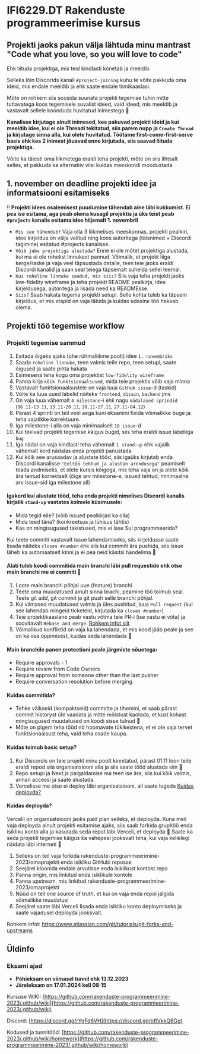 # IFI6229.DT Rakenduste programmeerimise kursus

## Projekti jaoks pakun välja lähtuda minu mantrast "Code what you love, so you will love to code" 
Ehk liituda projektiga, mis teid kindlasti kõnetab ja meeldib

Selleks lõin Discorids kanali `#project-joining` kuhu te võite pakkuda oma ideid, mis endale meeldib ja ehk saate endale tiimikaaslasi. 

Mõte on rohkem siis soosida suunata projekti tegemise tuhin mitte tuttavatega koos tegemisele suvalist ideed, vaid ideed, mis meeldib ja vastavalt sellele koonduda huvitatud inimestega 🙂

**Kanalisse kirjutage ainult inimesed, kes pakuvad projekti ideid ja kui meeldib idee, kui ei ole Threadi tekitatud, siis parem nupp ja `Create Thread` ja kirjutage sinna alla, kui olete huvitatud. Töötame first-come-first-serve basis ehk kes 2 inimest jõuavad enne kirjutada, siis saavad liituda projektiga.**

Võite ka täiesti oma liikmetega eraldi teha projekti, mõte on siis lihtsalt selles, et pakkuda ka alternatiiv viisi kuidas meeskondi moodustada.

## 1. november on deadline projekti idee ja informatsiooni esitamiseks
‼️ **Projekti idees osalemisest puudumine tähendab aine läbi kukkumist. Ei pea ise esitama, aga peab olema kusagil projektis ja üks teist peab `#projects` kanalis esitama idee hiljemalt 1. novembril**
* `Mis see tähendab?` Vaja olla 3 liikmelises meeskonnas, projekti pealkiri, idee kirjeldus on välja valitud ning koos autoritega (täisnimed + Discordi tagimine) esitatud #projects kanalisse.
* `Võib juba projektiga alustada?` Enne ei ole mõtet projektiga alustada, kui ma ei ole rohelist linnukest pannud. Võimalik, et projekt liiga kerge/raske ja vaja veel täpsustada detaile, teen teie jaoks eraldi Discordi kanalid ja saan seal teiega täpsemalt suhelda sellel teemal.
* `Kui roheline linnuke saadud, mis siis?` Siis vaja teha projekti jaoks low-fidelity wireframe ja teha projekti README pealkirja, idee kirjeldusega, autoritega ja lisada need ka READMEsse.
* `Siis?` Saab hakata tegema projekti setupi. Selle kohta tuleb ka täpsem kirjeldus, et mis etapid on vaja läbida ja kuidas edasine töö hakkab olema.

## Projekti töö tegemise workflow

### Projekti tegemise sammud
1. Esitada õigeks ajaks (ühe rühmaliikme poolt) idee `1. novembriks`
2. Saada `roheline linnuke`, teen valmis teile repo, teen setupi, saate õigused ja saate pihta hakata
3. Esimesena teha kogu oma projektist `low-fidelity wireframe`
4. Panna kirja `kõik funktsionaalsused`, mida teie projektis võib vaja minna
5. Vastavalt funktsionaalsustele on vaja luua `GitHub issue`-d (taskid)
6. Võite ka luua uued labelid näiteks `frontend`, `disain`, `backend` jms
7. On vaja luua vähemalt `4 milestone`-i ehk nagu `nädalased sprindid` (`06.11-13.11`, `13.11-20.11`, `20.11-27.11`, `27.11-04.12`)
8. Pärast 4 sprinti on teil veel aega kuni eksamini fixida võimalikke buge ja teha vajalikke korrektuure.
9. Iga milestone-i alla on vaja minimaalselt `10 issue`-d
10. Kui tekivad projekti tegemise käigus bugid, siis teha eraldi issue labeliiga `bug`
11. Iga nädal on vaja kindlasti teha vähemalt `1 stand-up` ehk vajalik vähemalt kord nädalas enda projekti panustada
12. Kui kõik see arusaadav ja alustate tööd, siis igaüks kirjutab enda Discordi kanalisse `"Eeltöö tehtud ja alustan arendusega"` peamiselt teada andmiseks, et olete kursis kõigega, mis teha vaja on ja olete kõik ära teinud korrektselt (õige arv milestone-e, issued tehtud, minimaalne arv issue-sid iga milestone all)

#### Igakord kui alustate tööd, teha enda projekti nimelises Discordi kanalis kirjalik `stand-up` vastates kolmele küsimusele:
* Mida tegid eile? (võib issued pealkirjad ka olla)
* Mida teed täna? (konkreetsus ja lühisus tähtis)
* Kas on mingisugused takistused, mis ei lase Sul programmeerida?

Kui teete commiti vastavalt issue lahendamiseks, siis kirjeldusse saate lisada näiteks `closes #number` ehk siis kui commiti ära pushida, siis issue läheb ka automaatselt kinni ja ei pea neid käsitsi handelima 🙂

#### Alati tuleb koodi commitida main branchi läbi pull requestide ehk otse main branchi me ei commiti 🙂

1. Loote main branchi põhjal uue (feature) branchi
2. Teete oma muudatused ainult sinna brachi, peamine töö toimub seal. Teete git add, git commit ja git push selle branchi põhjal.
3. Kui viimased muudatused valmis ja üles pushitud, luua ```Pull request``` (kui see lahendab mingeid ticketeid, kirjutada ka ```closes #number```)
4. Teie projektikaaslane peab vastu võtma teie PR-i (ise vastu ei võta) ja soovitavalt ```Rebase and merge```. [Rohkem infot siit](https://rietta.com/blog/github-merge-types/)
5. Võimalikud konfliktid on vaja ka lahendada, et mis kood jääb peale ja see on ka osa õppimisest, kuidas seda lahendada 🙂

#### Main branchile panen protectioni peale järgmiste nõuetega:
- Require approvals - 1
- Require review from Code Owners 
- Require approval from someone other than the last pusher 
- Require conversation resolution before merging

#### Kuidas commitida?
* Tehke väikseid (kompaktseid) committe ja tihemini, et saab pärast commit historyst üle vaadata ja mitte mõistust kaotada, et kust kohast mingisugused muudatused on koodi sisse tulnud 🤪
* Mõte on pigem teha tööd nö hoomavate tükikestena, et ei ole vaja tervet funktsionaalsust teha, vaid teha osade kaupa.

#### Kuidas toimub basic setup?
1. Kui Discordis on teie projekt minu poolt kinnitatud, pärast 01.11 loon teile eraldi repod siia organisatsiooni alla ja siis saate tööd alustada siin 🙂
2. Repo setupi ja Next.js paigaldamise ma teen ise ära, siis kui kõik valmis, annan accessi ja saate alustada.
3. Vercelisse me otse ei deploy läbi organisatsiooni, all saate lugeda [Kuidas deployda?](https://github.com/rakenduste-programmeerimine-2023/.github/edit/main/profile/README.md#kuidas-deployda)

#### Kuidas deployda?
Vercelil on organisatsiooni jaoks paid plan selleks, et deployda. Kuna meil vaja deployda ainult projekti esitamise ajaks, siis saab forkida grupitöö enda isikliku konto alla ja kasutada seda repot läbi Verceli, et deployda 🙂 Saate ka seda projekti tegemise käigus ka vahepeal jooksvalt teha, kui vaja kellelegi näidata läbi interneti 🙂

1. Selleks on teil vaja forkida rakenduste-programmeerimine-2023/omaprojekti enda isikliku GitHubi reposse
2. Seejärel kloonida endale arvutisse enda isiklikust kontost repo
3. Panna origin, mis linkitud enda isiklikule kontole
4. Panna upstream, mis linkitud rakenduste-programmeerimine-2023/omaprojekti
5. Nüüd on teil one source of truth, et kui on vaja enda repol jälgida võimalikke muudatusi
6. Seejärel saate läbi Verceli lisada enda isikliku konto deploymiseks ja saate vajadusel deployda jooksvalt.

Rohkem infot: https://www.atlassian.com/git/tutorials/git-forks-and-upstreams

## Üldinfo

### Eksami ajad
* **Põhieksam on viimasel tunnil ehk 13.12.2023**
* **Järeleksam on 17.01.2024 kell 08:15**

Kursuse WIKI: [https://github.com/rakenduste-programmeerimine-2023/.github/wiki](https://github.com/rakenduste-programmeerimine-2023/.github/wiki)

Discord: [https://discord.gg/rYgFd6VH](https://discord.gg/nftVkkQ6Gg)

Kodused ja tunnitööd: [https://github.com/rakenduste-programmeerimine-2023/.github/wiki/homework](https://github.com/rakenduste-programmeerimine-2023/.github/wiki/homework)
